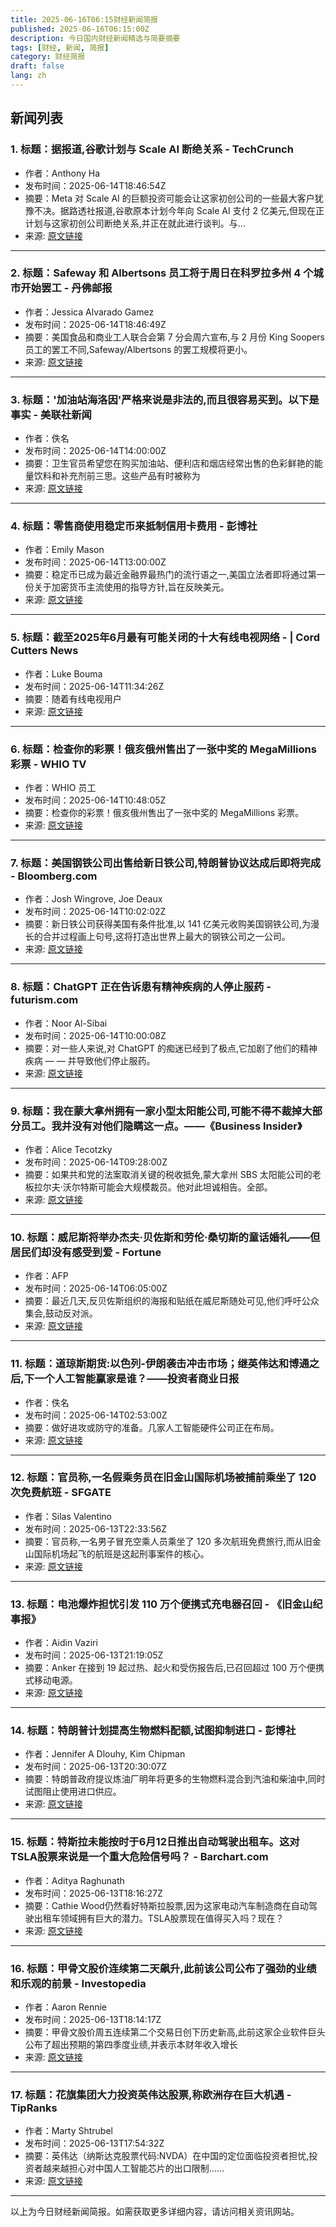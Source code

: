 ```yaml
---
title: 2025-06-16T06:15财经新闻简报
published: 2025-06-16T06:15:00Z
description: 今日国内财经新闻精选与简要摘要
tags: [财经, 新闻, 简报]
category: 财经简报
draft: false
lang: zh
---
```


## 新闻列表

### 1. 标题：据报道,谷歌计划与 Scale AI 断绝关系 - TechCrunch
- 作者：Anthony Ha
- 发布时间：2025-06-14T18:46:54Z
- 摘要：Meta 对 Scale AI 的巨额投资可能会让这家初创公司的一些最大客户犹豫不决。据路透社报道,谷歌原本计划今年向 Scale AI 支付 2 亿美元,但现在正计划与这家初创公司断绝关系,并正在就此进行谈判。与...
- 来源: [原文链接](https://techcrunch.com/2025/06/14/google-reportedly-plans-to-cut-ties-with-scale-ai/)

---

### 2. 标题：Safeway 和 Albertsons 员工将于周日在科罗拉多州 4 个城市开始罢工 - 丹佛邮报
- 作者：Jessica Alvarado Gamez
- 发布时间：2025-06-14T18:46:49Z
- 摘要：美国食品和商业工人联合会第 7 分会周六宣布,与 2 月份 King Soopers 员工的罢工不同,Safeway/Albertsons 的罢工规模将更小。
- 来源: [原文链接](https://www.denverpost.com/2025/06/14/colorado-safeway-albertsons-strike/)

---

### 3. 标题：'加油站海洛因'严格来说是非法的,而且很容易买到。以下是事实 - 美联社新闻
- 作者：佚名
- 发布时间：2025-06-14T14:00:00Z
- 摘要：卫生官员希望您在购买加油站、便利店和烟店经常出售的色彩鲜艳的能量饮料和补充剂前三思。这些产品有时被称为
- 来源: [原文链接](https://apnews.com/article/tianeptine-gas-station-heroin-fda-poison-4c8f6b98c9c615c9236ac950ce34850c)

---

### 4. 标题：零售商使用稳定币来抵制信用卡费用 - 彭博社
- 作者：Emily Mason
- 发布时间：2025-06-14T13:00:00Z
- 摘要：稳定币已成为最近金融界最热门的流行语之一,美国立法者即将通过第一份关于加密货币主流使用的指导方针,旨在反映美元。
- 来源: [原文链接](https://www.bloomberg.com/news/articles/2025-06-14/retailers-seen-using-stablecoins-to-push-back-against-card-fees)

---

### 5. 标题：截至2025年6月最有可能关闭的十大有线电视网络 - | Cord Cutters News
- 作者：Luke Bouma
- 发布时间：2025-06-14T11:34:26Z
- 摘要：随着有线电视用户
- 来源: [原文链接](https://cordcuttersnews.com/top-10-cable-tv-networks-most-likely-to-shutdown-as-of-june-2025/)

---

### 6. 标题：检查你的彩票！俄亥俄州售出了一张中奖的 MegaMillions 彩票 - WHIO TV
- 作者：WHIO 员工
- 发布时间：2025-06-14T10:48:05Z
- 摘要：检查你的彩票！俄亥俄州售出了一张中奖的 MegaMillions 彩票。
- 来源: [原文链接](https://www.whio.com/news/local/check-your-tickets-winning-megamillions-ticket-sold-ohio/XBTD3FU55NHBPGU2M4FUKI6NTI/)

---

### 7. 标题：美国钢铁公司出售给新日铁公司,特朗普协议达成后即将完成 - Bloomberg.com
- 作者：Josh Wingrove, Joe Deaux
- 发布时间：2025-06-14T10:02:02Z
- 摘要：新日铁公司获得美国有条件批准,以 141 亿美元收购美国钢铁公司,为漫长的合并过程画上句号,这将打造出世界上最大的钢铁公司之一公司。
- 来源: [原文链接](https://www.bloomberg.com/news/articles/2025-06-13/trump-submits-proposed-security-agreement-for-us-steel-sale)

---

### 8. 标题：ChatGPT 正在告诉患有精神疾病的人停止服药 - futurism.com
- 作者：Noor Al-Sibai
- 发布时间：2025-06-14T10:00:08Z
- 摘要：对一些人来说,对 ChatGPT 的痴迷已经到了极点,它加剧了他们的精神疾病 — — 并导致他们停止服药。
- 来源: [原文链接](https://futurism.com/chatgpt-mental-illness-medications)

---

### 9. 标题：我在蒙大拿州拥有一家小型太阳能公司,可能不得不裁掉大部分员工。我并没有对他们隐瞒这一点。——《Business Insider》
- 作者：Alice Tecotzky
- 发布时间：2025-06-14T09:28:00Z
- 摘要：如果共和党的法案取消关键的税收抵免,蒙大拿州 SBS 太阳能公司的老板拉尔夫·沃尔特斯可能会大规模裁员。他对此坦诚相告。全部。
- 来源: [原文链接](https://www.businessinsider.com/small-business-owner-montana-fire-employees-gop-bill-tax-credit-2025-6)

---

### 10. 标题：威尼斯将举办杰夫·贝佐斯和劳伦·桑切斯的童话婚礼——但居民们却没有感受到爱 - Fortune
- 作者：AFP
- 发布时间：2025-06-14T06:05:00Z
- 摘要：最近几天,反贝佐斯组织的海报和贴纸在威尼斯随处可见,他们呼吁公众集会,鼓动反对派。
- 来源: [原文链接](https://fortune.com/europe/2025/06/14/venice-jeff-bezos-lauren-sanchez-wedding-residents-not-happy-blue-origin-amazon/)

---

### 11. 标题：道琼斯期货:以色列-伊朗袭击冲击市场；继英伟达和博通之后,下一个人工智能赢家是谁？——投资者商业日报
- 作者：佚名
- 发布时间：2025-06-14T02:53:00Z
- 摘要：做好进攻或防守的准备。几家人工智能硬件公司正在布局。
- 来源: [原文链接](https://www.investors.com/market-trend/stock-market-today/dow-jones-futures-israel-iran-attacks-ai-winners-nvidia-broadcom/)

---

### 12. 标题：官员称,一名假乘务员在旧金山国际机场被捕前乘坐了 120 次免费航班 - SFGATE
- 作者：Silas Valentino
- 发布时间：2025-06-13T22:33:56Z
- 摘要：官员称,一名男子冒充空乘人员乘坐了 120 多次航班免费旅行,而从旧金山国际机场起飞的航班是这起刑事案件的核心。
- 来源: [原文链接](https://www.sfgate.com/travel/article/fake-flight-attendant-takes-120-free-flights-20376620.php)

---

### 13. 标题：电池爆炸担忧引发 110 万个便携式充电器召回 - 《旧金山纪事报》
- 作者：Aidin Vaziri
- 发布时间：2025-06-13T21:19:05Z
- 摘要：Anker 在接到 19 起过热、起火和受伤报告后,已召回超过 100 万个便携式移动电源。
- 来源: [原文链接](https://www.sfchronicle.com/bayarea/article/anker-recalls-1-1-million-powercore-power-banks-20376524.php)

---

### 14. 标题：特朗普计划提高生物燃料配额,试图抑制进口 - 彭博社
- 作者：Jennifer A Dlouhy, Kim Chipman
- 发布时间：2025-06-13T20:30:07Z
- 摘要：特朗普政府提议炼油厂明年将更多的生物燃料混合到汽油和柴油中,同时试图阻止使用进口供应。
- 来源: [原文链接](https://www.bloomberg.com/news/articles/2025-06-13/trump-plans-biofuel-quota-boost-seeks-to-crimp-foreign-supply)

---

### 15. 标题：特斯拉未能按时于6月12日推出自动驾驶出租车。这对TSLA股票来说是一个重大危险信号吗？ - Barchart.com
- 作者：Aditya Raghunath
- 发布时间：2025-06-13T18:16:27Z
- 摘要：Cathie Wood仍然看好特斯拉股票,因为这家电动汽车制造商在自动驾驶出租车领域拥有巨大的潜力。TSLA股票现在值得买入吗？现在？
- 来源: [原文链接](https://www.barchart.com/story/news/32872303/tesla-fails-to-meet-june-12-launch-for-its-robotaxis-is-this-a-big-red-flag-for-tsla-stock)

---

### 16. 标题：甲骨文股价连续第二天飙升,此前该公司公布了强劲的业绩和乐观的前景 - Investopedia
- 作者：Aaron Rennie
- 发布时间：2025-06-13T18:14:17Z
- 摘要：甲骨文股价周五连续第二个交易日创下历史新高,此前这家企业软件巨头公布了超出预期的第四季度业绩,并表示本财年收入增长
- 来源: [原文链接](https://www.investopedia.com/oracle-stock-surges-for-second-straight-day-after-strong-results-rosy-outlook-11754392)

---

### 17. 标题：花旗集团大力投资英伟达股票,称欧洲存在巨大机遇 - TipRanks
- 作者：Marty Shtrubel
- 发布时间：2025-06-13T17:54:32Z
- 摘要：英伟达（纳斯达克股票代码:NVDA）在中国的定位面临投资者担忧,投资者越来越担心对中国人工智能芯片的出口限制......
- 来源: [原文链接](https://www.tipranks.com/news/citi-pounds-the-table-on-nvidia-stock-citing-big-opportunity-in-europe)

---


以上为今日财经新闻简报。如需获取更多详细内容，请访问相关资讯网站。